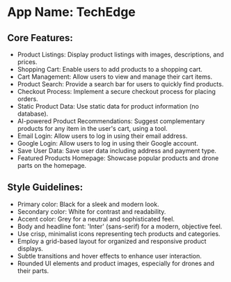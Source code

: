 # **App Name**: TechEdge

## Core Features:

- Product Listings: Display product listings with images, descriptions, and prices.
- Shopping Cart: Enable users to add products to a shopping cart.
- Cart Management: Allow users to view and manage their cart items.
- Product Search: Provide a search bar for users to quickly find products.
- Checkout Process: Implement a secure checkout process for placing orders.
- Static Product Data: Use static data for product information (no database).
- AI-powered Product Recommendations: Suggest complementary products for any item in the user's cart, using a tool.
- Email Login: Allow users to log in using their email address.
- Google Login: Allow users to log in using their Google account.
- Save User Data: Save user data including address and payment type.
- Featured Products Homepage: Showcase popular products and drone parts on the homepage.

## Style Guidelines:

- Primary color: Black for a sleek and modern look.
- Secondary color: White for contrast and readability.
- Accent color: Grey for a neutral and sophisticated feel.
- Body and headline font: 'Inter' (sans-serif) for a modern, objective feel.
- Use crisp, minimalist icons representing tech products and categories.
- Employ a grid-based layout for organized and responsive product displays.
- Subtle transitions and hover effects to enhance user interaction.
- Rounded UI elements and product images, especially for drones and their parts.